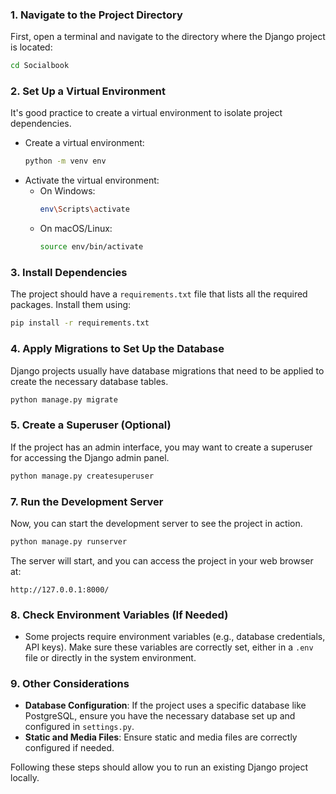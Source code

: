 

### 1. **Navigate to the Project Directory**
   First, open a terminal and navigate to the directory where the Django project is located:
   ```bash
   cd Socialbook
   ```

### 2. **Set Up a Virtual Environment**
   It's good practice to create a virtual environment to isolate project dependencies.
   - Create a virtual environment:
     ```bash
     python -m venv env
     ```
   - Activate the virtual environment:
     - On Windows:
       ```bash
       env\Scripts\activate
       ```
     - On macOS/Linux:
       ```bash
       source env/bin/activate
       ```

### 3. **Install Dependencies**
   The project should have a `requirements.txt` file that lists all the required packages. Install them using:
   ```bash
   pip install -r requirements.txt
   ```

### 4. **Apply Migrations to Set Up the Database**
   Django projects usually have database migrations that need to be applied to create the necessary database tables.
   ```bash
   python manage.py migrate
   ```

### 5. **Create a Superuser (Optional)**
   If the project has an admin interface, you may want to create a superuser for accessing the Django admin panel.
   ```bash
   python manage.py createsuperuser
   ```



### 7. **Run the Development Server**
   Now, you can start the development server to see the project in action.
   ```bash
   python manage.py runserver
   ```

   The server will start, and you can access the project in your web browser at:
   ```
   http://127.0.0.1:8000/
   ```

### 8. **Check Environment Variables (If Needed)**
   - Some projects require environment variables (e.g., database credentials, API keys). Make sure these variables are correctly set, either in a `.env` file or directly in the system environment.

### 9. **Other Considerations**
   - **Database Configuration**: If the project uses a specific database like PostgreSQL, ensure you have the necessary database set up and configured in `settings.py`.
   - **Static and Media Files**: Ensure static and media files are correctly configured if needed.

Following these steps should allow you to run an existing Django project locally.
